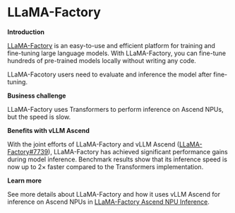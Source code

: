 # LLaMA-Factory

**Introduction**

[LLaMA-Factory](https://github.com/hiyouga/LLaMA-Factory) is an easy-to-use and efficient platform for training and fine-tuning large language models. With LLaMA-Factory, you can fine-tune hundreds of pre-trained models locally without writing any code.

LLaMA-Facotory users need to evaluate and inference the model after fine-tuning.

**Business challenge**

LLaMA-Factory uses Transformers to perform inference on Ascend NPUs, but the speed is slow.

**Benefits with vLLM Ascend**

With the joint efforts of LLaMA-Factory and vLLM Ascend ([LLaMA-Factory#7739](https://github.com/hiyouga/LLaMA-Factory/pull/7739)), LLaMA-Factory has achieved significant performance gains during model inference. Benchmark results show that its inference speed is now up to 2× faster compared to the Transformers implementation.

**Learn more**

See more details about LLaMA-Factory and how it uses vLLM Ascend for inference on Ascend NPUs in [LLaMA-Factory Ascend NPU Inference](https://llamafactory.readthedocs.io/en/latest/advanced/npu_inference.html).
